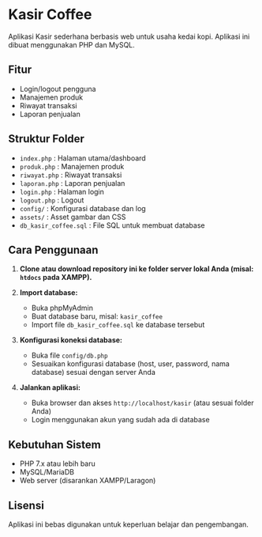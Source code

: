 # Kasir Coffee

Aplikasi Kasir sederhana berbasis web untuk usaha kedai kopi. Aplikasi ini dibuat menggunakan PHP dan MySQL.

## Fitur
- Login/logout pengguna
- Manajemen produk
- Riwayat transaksi
- Laporan penjualan

## Struktur Folder
- `index.php` : Halaman utama/dashboard
- `produk.php` : Manajemen produk
- `riwayat.php` : Riwayat transaksi
- `laporan.php` : Laporan penjualan
- `login.php` : Halaman login
- `logout.php` : Logout
- `config/` : Konfigurasi database dan log
- `assets/` : Asset gambar dan CSS
- `db_kasir_coffee.sql` : File SQL untuk membuat database

## Cara Penggunaan

1. **Clone atau download repository ini ke folder server lokal Anda (misal: `htdocs` pada XAMPP).**

2. **Import database:**
   - Buka phpMyAdmin
   - Buat database baru, misal: `kasir_coffee`
   - Import file `db_kasir_coffee.sql` ke database tersebut

3. **Konfigurasi koneksi database:**
   - Buka file `config/db.php`
   - Sesuaikan konfigurasi database (host, user, password, nama database) sesuai dengan server Anda

4. **Jalankan aplikasi:**
   - Buka browser dan akses `http://localhost/kasir` (atau sesuai folder Anda)
   - Login menggunakan akun yang sudah ada di database

## Kebutuhan Sistem
- PHP 7.x atau lebih baru
- MySQL/MariaDB
- Web server (disarankan XAMPP/Laragon)

## Lisensi
Aplikasi ini bebas digunakan untuk keperluan belajar dan pengembangan.
